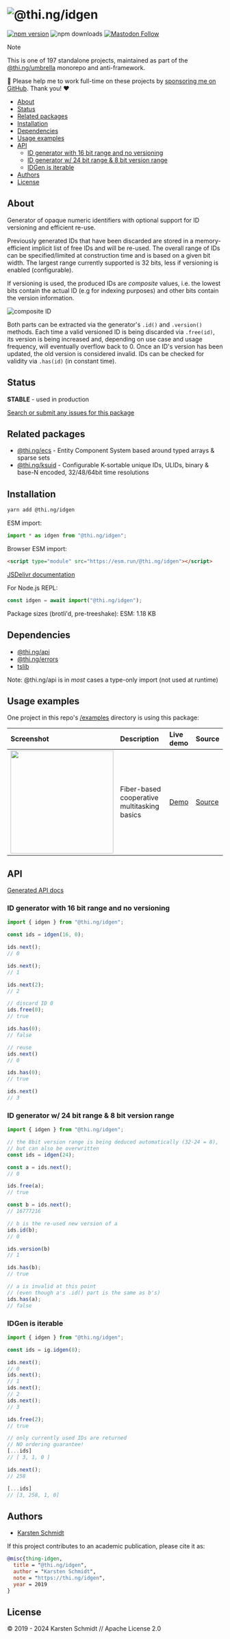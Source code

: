 <!-- This file is generated - DO NOT EDIT! -->
<!-- Please see: https://github.com/thi-ng/umbrella/blob/develop/CONTRIBUTING.md#changes-to-readme-files -->
# ![@thi.ng/idgen](https://media.thi.ng/umbrella/banners-20230807/thing-idgen.svg?f9691d54)

[![npm version](https://img.shields.io/npm/v/@thi.ng/idgen.svg)](https://www.npmjs.com/package/@thi.ng/idgen)
![npm downloads](https://img.shields.io/npm/dm/@thi.ng/idgen.svg)
[![Mastodon Follow](https://img.shields.io/mastodon/follow/109331703950160316?domain=https%3A%2F%2Fmastodon.thi.ng&style=social)](https://mastodon.thi.ng/@toxi)

> [!NOTE]
> This is one of 197 standalone projects, maintained as part
> of the [@thi.ng/umbrella](https://github.com/thi-ng/umbrella/) monorepo
> and anti-framework.
>
> 🚀 Please help me to work full-time on these projects by [sponsoring me on
> GitHub](https://github.com/sponsors/postspectacular). Thank you! ❤️

- [About](#about)
- [Status](#status)
- [Related packages](#related-packages)
- [Installation](#installation)
- [Dependencies](#dependencies)
- [Usage examples](#usage-examples)
- [API](#api)
  - [ID generator with 16 bit range and no versioning](#id-generator-with-16-bit-range-and-no-versioning)
  - [ID generator w/ 24 bit range & 8 bit version range](#id-generator-w-24-bit-range--8-bit-version-range)
  - [IDGen is iterable](#idgen-is-iterable)
- [Authors](#authors)
- [License](#license)

## About

Generator of opaque numeric identifiers with optional support for ID versioning and efficient re-use.

Previously generated IDs that have been discarded are stored in a
memory-efficient implicit list of free IDs and will be re-used. The
overall range of IDs can be specified/limited at construction time and
is based on a given bit width. The largest range currently supported is
32 bits, less if versioning is enabled (configurable).

If versioning is used, the produced IDs are *composite* values, i.e. the
lowest bits contain the actual ID (e.g for indexing purposes) and other
bits contain the version information.

![composite ID](https://raw.githubusercontent.com/thi-ng/umbrella/develop/assets/idgen/composite-id.png)

Both parts can be extracted via the generator's `.id()` and `.version()`
methods. Each time a valid versioned ID is being discarded via
`.free(id)`, its version is being increased and, depending on use case
and usage frequency, will eventually overflow back to 0. Once an ID's
version has been updated, the old version is considered invalid. IDs can
be checked for validity via `.has(id)` (in constant time).

## Status

**STABLE** - used in production

[Search or submit any issues for this package](https://github.com/thi-ng/umbrella/issues?q=%5Bidgen%5D+in%3Atitle)

## Related packages

- [@thi.ng/ecs](https://github.com/thi-ng/umbrella/tree/develop/packages/ecs) - Entity Component System based around typed arrays & sparse sets
- [@thi.ng/ksuid](https://github.com/thi-ng/umbrella/tree/develop/packages/ksuid) - Configurable K-sortable unique IDs, ULIDs, binary & base-N encoded, 32/48/64bit time resolutions

## Installation

```bash
yarn add @thi.ng/idgen
```

ESM import:

```ts
import * as idgen from "@thi.ng/idgen";
```

Browser ESM import:

```html
<script type="module" src="https://esm.run/@thi.ng/idgen"></script>
```

[JSDelivr documentation](https://www.jsdelivr.com/)

For Node.js REPL:

```js
const idgen = await import("@thi.ng/idgen");
```

Package sizes (brotli'd, pre-treeshake): ESM: 1.18 KB

## Dependencies

- [@thi.ng/api](https://github.com/thi-ng/umbrella/tree/develop/packages/api)
- [@thi.ng/errors](https://github.com/thi-ng/umbrella/tree/develop/packages/errors)
- [tslib](https://www.typescriptlang.org/)

Note: @thi.ng/api is in _most_ cases a type-only import (not used at runtime)

## Usage examples

One project in this repo's
[/examples](https://github.com/thi-ng/umbrella/tree/develop/examples)
directory is using this package:

| Screenshot                                                                                                          | Description                                 | Live demo                                          | Source                                                                          |
|:--------------------------------------------------------------------------------------------------------------------|:--------------------------------------------|:---------------------------------------------------|:--------------------------------------------------------------------------------|
| <img src="https://raw.githubusercontent.com/thi-ng/umbrella/develop/assets/examples/fiber-basics.png" width="240"/> | Fiber-based cooperative multitasking basics | [Demo](https://demo.thi.ng/umbrella/fiber-basics/) | [Source](https://github.com/thi-ng/umbrella/tree/develop/examples/fiber-basics) |

## API

[Generated API docs](https://docs.thi.ng/umbrella/idgen/)

### ID generator with 16 bit range and no versioning

```ts
import { idgen } from "@thi.ng/idgen";

const ids = idgen(16, 0);

ids.next();
// 0

ids.next();
// 1

ids.next(2);
// 2

// discard ID 0
ids.free(0);
// true

ids.has(0);
// false

// reuse
ids.next()
// 0

ids.has(0);
// true

ids.next()
// 3
```

### ID generator w/ 24 bit range & 8 bit version range

```ts
import { idgen } from "@thi.ng/idgen";

// the 8bit version range is being deduced automatically (32-24 = 8),
// but can also be overwritten
const ids = idgen(24);

const a = ids.next();
// 0

ids.free(a);
// true

const b = ids.next();
// 16777216

// b is the re-used new version of a
ids.id(b);
// 0

ids.version(b)
// 1

ids.has(b);
// true

// a is invalid at this point
// (even though a's .id() part is the same as b's)
ids.has(a);
// false
```

### IDGen is iterable

```ts
import { idgen } from "@thi.ng/idgen";

const ids = ig.idgen(8);

ids.next();
// 0
ids.next();
// 1
ids.next();
// 2
ids.next();
// 3

ids.free(2);
// true

// only currently used IDs are returned
// NO ordering guarantee!
[...ids]
// [ 3, 1, 0 ]

ids.next();
// 258

[...ids]
// [3, 258, 1, 0]
```

## Authors

- [Karsten Schmidt](https://thi.ng)

If this project contributes to an academic publication, please cite it as:

```bibtex
@misc{thing-idgen,
  title = "@thi.ng/idgen",
  author = "Karsten Schmidt",
  note = "https://thi.ng/idgen",
  year = 2019
}
```

## License

&copy; 2019 - 2024 Karsten Schmidt // Apache License 2.0
